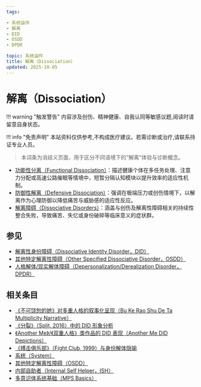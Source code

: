 ```yaml
---
tags:

- 系统运作
- 解离
- DID
- OSDD
- DPDR

topic: 系统运作
title: 解离（Dissociation）
updated: 2025-10-05
---
```


# 解离（Dissociation）

!!! warning "触发警告"
    内容涉及创伤、精神健康、自我认同等敏感议题,阅读时请留意自身状态。

!!! info "免责声明"
    本站资料仅供参考,不构成医疗建议。若需诊断或治疗,请联系持证专业人员。

> 本词条为消歧义页面，用于区分不同语境下的“解离”体验与诊断概念。

- [功能性分离（Functional Dissociation）](Functional-Dissociation.md)：描述健康个体在多任务处理、注意力分配或高速公路催眠等情境中，短暂分隔认知模块以提升效率的适应性机制。
- [防御性解离（Defensive Dissociation）](Defensive-Dissociation.md)：强调在极端压力或创伤情境下，以解离作为心理防御以降低痛苦与威胁感的适应性反应。
- [解离障碍（Dissociative Disorders）](Dissociative-Disorders.md)：涵盖与创伤及解离性障碍相关的持续性整合失败，导致痛苦、失忆或身份破碎等临床意义的症状群。

## 参见

- [解离性身份障碍（Dissociative Identity Disorder，DID）](DID.md)
- [其他特定解离性障碍（Other Specified Dissociative Disorder，OSDD）](OSDD.md)
- [人格解体/现实解体障碍（Depersonalization/Derealization Disorder，DPDR）](Depersonalization-Derealization-Disorder-DPDR.md)

## 相关条目

- [《不可饶恕的她》对多重人格的叙事化呈现（Bu Ke Rao Shu De Ta Multiplicity Narrative）](Bu-Ke-Raoshu-De-Ta-Multiplicity-Narrative.md)
- [《分裂》（Split, 2016）中的 DID 形象分析](Split-2016-DID-Representation.md)
- [《Another Me》/《双重人格》类作品的 DID 表现（Another Me DID Depictions）](Another-Me-DID-Depictions.md)
- [《搏击俱乐部》（Fight Club, 1999）与身份解体隐喻](Fight-Club-1999-Identity-Metaphor.md)
- [系统（System）](System.md)
- [其他特定解离性障碍（OSDD）](OSDD.md)
- [内部自助者（Internal Self Helper，ISH）](Internal-Self-Helper-ISH.md)
- [多意识体系统基础（MPS Basics）](Mps-Basics.md)
